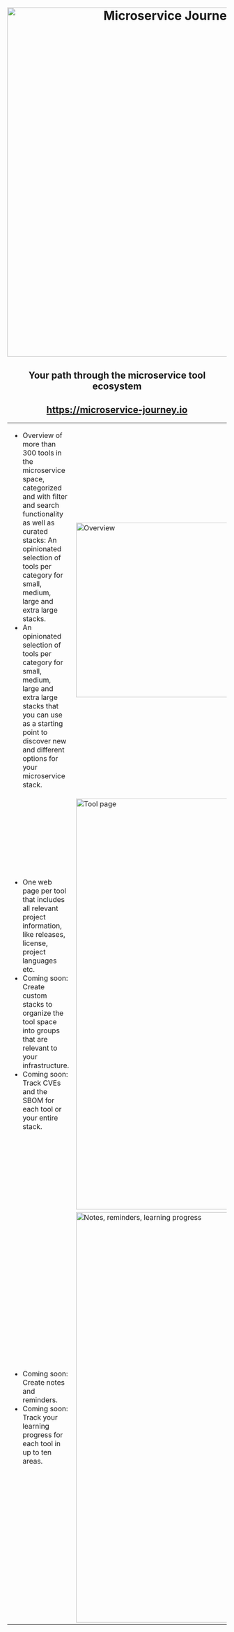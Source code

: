 <h1 align="center">
    <a href="https://microservice-journey.io/" target="_blank">
        <img width="800" alt="Microservice Journey Logo" src="https://github.com/user-attachments/assets/bd3ea414-89fe-4c22-b44e-853fa6e09f97" />
    </a>
</h1>

<h2 align="center">Your path through the microservice tool ecosystem</h2>

<h2 align="center">
    <a href="https://microservice-journey.io/" target="_blank">
        https://microservice-journey.io
    </a>
</h2>

<table>
    <tr>
        <td width="50%">
            <ul>
                <li>Overview of more than 300 tools in the microservice space, categorized and with filter and search functionality as well as curated stacks: An opinionated selection of tools per category for small, medium, large and extra large stacks.</li>
                <li>An opinionated selection of tools per category for small, medium, large and extra large stacks that you can use as a starting point to discover new and different options for your microservice stack.</li>
            </ul>
        </td>
        <td width="50%">
            <img width="400" alt="Overview" src="https://github.com/user-attachments/assets/0377a45f-2e0b-463a-ba06-5766c68ea884" /> 
        </td>
    </tr>
    <tr>
        <td width="50%">
            <ul>
                <li>One web page per tool that includes all relevant project information, like releases, license, project languages etc.</li>
                <li>Coming soon: Create custom stacks to organize the tool space into groups that are relevant to your infrastructure.</li>
                <li>Coming soon: Track CVEs and the SBOM for each tool or your entire stack.</li>
            </ul>
        </td>
        <td width="50%">
            <img width="941" alt="Tool page" src="https://github.com/user-attachments/assets/d4a6ad1e-1a54-4551-acfe-1006fc107e32" />
        </td>
    </tr>
    <tr>
        <td width="50%">
            <ul>
                <li>Coming soon: Create notes and reminders.</li>
                <li>Coming soon: Track your learning progress for each tool in up to ten areas.</li>
            </ul>
        </td>
        <td width="50%">
            <img width="940" alt="Notes, reminders, learning progress" src="https://github.com/user-attachments/assets/d01a5f95-dad4-4bed-b6f5-2cd5da123a3b" />
        </td>
    </tr>
</table>
